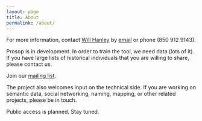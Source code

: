 ```yaml
---
layout: page
title: About
permalink: /about/
---
```


For more information, contact [Will Hanley](http://whanley.github.io/Will-Hanley/) by [email](willpdfs@gmail.com) or phone (850 912 9143).

Prosop is in development. In order to train the tool, we need data (lots of it). If you have large lists of historical individuals that you are willing to share, please contact us. 

Join our [mailing list](https://groups.google.com/d/forum/prosop).

The project also welcomes input on the technical side. If you are working on semantic data, social networking, naming, mapping, or other related projects, please be in touch.

Public access is planned. Stay tuned.